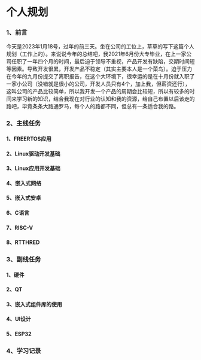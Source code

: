 # 个人规划

### 1、前言

​        今天是2023年1月18号，过年的前三天。坐在公司的工位上，草草的写下这篇个人规划（工作上的）。来说说今年的总结吧，我2021年6月份大专毕业，在上一家公司任职了一年四个月的时间，最后迫于领导不重视，产品开发有缺陷，交期时间短等因素。导致开发很累，开发产品不稳定（其实主要本人是一个菜鸟）。迫于压力在今年的九月份提交了离职报告，在这个大环境下，很幸运的是在十月份就入职了一家小公司（没错就是很小的公司，开发人员只有4个，加上我，但薪资还行），这叫公司的产品比较简单，所以我开发一个产品的周期会比较短，所以有较多的时间来学习新的知识，结合我现在对行业的认知和我的资源，给自己布置以后该走的路吧，毕竟条条大路通罗马，每个人的路都不同，但总有一条适合我的路。

### 2、主线任务

#### 	1、FREERTOS应用

#### 	2、Linux驱动开发基础

#### 	3、Linux应用开发基础

#### 	4、嵌入式网络

#### 	5、嵌入式安卓

#### 	6、C语言

#### 	7、RISC-V

#### 8、RTTHRED

### 3、副线任务

#### 	1、硬件

#### 	2、QT

#### 	3、嵌入式组件库的使用

#### 	4、UI设计

#### 	5、ESP32









### 4、学习记录




















